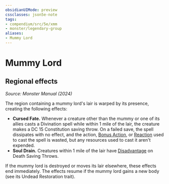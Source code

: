 ```yaml
---
obsidianUIMode: preview
cssclasses: json5e-note
tags:
- compendium/src/5e/xmm
- monster/legendary-group
aliases:
- Mummy Lord
---
```

# Mummy Lord

## Regional effects
_Source: Monster Manual (2024)_

The region containing a mummy lord's lair is warped by its presence, creating the following effects:

- **Cursed Fate.** Whenever a creature other than the mummy or one of its allies casts a Divination spell while within 1 mile of the lair, the creature makes a DC 15 Constitution saving throw. On a failed save, the spell dissipates with no effect, and the action, [Bonus Action](/3-Mechanics/CLI/variant-rules/bonus-action-xphb.md), or [Reaction](/3-Mechanics/CLI/variant-rules/reaction-xphb.md) used to cast the spell is wasted, but any resources used to cast it aren't expended.  
- **Soul Drain.** Creatures within 1 mile of the lair have [Disadvantage](/3-Mechanics/CLI/variant-rules/disadvantage-xphb.md) on Death Saving Throws.  

If the mummy lord is destroyed or moves its lair elsewhere, these effects end immediately. The effects resume if the mummy lord gains a new body (see its Undead Restoration trait).